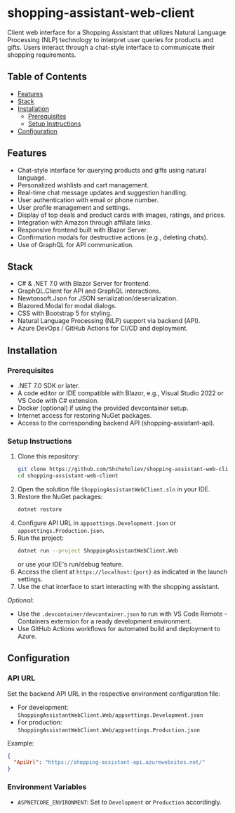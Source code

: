 # shopping-assistant-web-client
Client web interface for a Shopping Assistant that utilizes Natural Language Processing (NLP) technology to interpret user queries for products and gifts. Users interact through a chat-style interface to communicate their shopping requirements.

## Table of Contents
- [Features](#features)
- [Stack](#stack)
- [Installation](#installation)
  - [Prerequisites](#prerequisites)
  - [Setup Instructions](#setup-instructions)
- [Configuration](#configuration)

## Features
- Chat-style interface for querying products and gifts using natural language.
- Personalized wishlists and cart management.
- Real-time chat message updates and suggestion handling.
- User authentication with email or phone number.
- User profile management and settings.
- Display of top deals and product cards with images, ratings, and prices.
- Integration with Amazon through affiliate links.
- Responsive frontend built with Blazor Server.
- Confirmation modals for destructive actions (e.g., deleting chats).
- Use of GraphQL for API communication.

## Stack
- C# & .NET 7.0 with Blazor Server for frontend.
- GraphQL.Client for API and GraphQL interactions.
- Newtonsoft.Json for JSON serialization/deserialization.
- Blazored.Modal for modal dialogs.
- CSS with Bootstrap 5 for styling.
- Natural Language Processing (NLP) support via backend (API).
- Azure DevOps / GitHub Actions for CI/CD and deployment.

## Installation

### Prerequisites
- .NET 7.0 SDK or later.
- A code editor or IDE compatible with Blazor, e.g., Visual Studio 2022 or VS Code with C# extension.
- Docker (optional) if using the provided devcontainer setup.
- Internet access for restoring NuGet packages.
- Access to the corresponding backend API (shopping-assistant-api).

### Setup Instructions
1. Clone this repository:
   ```bash
   git clone https://github.com/Shchoholiev/shopping-assistant-web-client.git
   cd shopping-assistant-web-client
   ```
2. Open the solution file `ShoppingAssistantWebClient.sln` in your IDE.
3. Restore the NuGet packages:
   ```bash
   dotnet restore
   ```
4. Configure API URL in `appsettings.Development.json` or `appsettings.Production.json`.
5. Run the project:
   ```bash
   dotnet run --project ShoppingAssistantWebClient.Web
   ```
   or use your IDE's run/debug feature.
6. Access the client at `https://localhost:{port}` as indicated in the launch settings.
7. Use the chat interface to start interacting with the shopping assistant.

*Optional*:  
- Use the `.devcontainer/devcontainer.json` to run with VS Code Remote - Containers extension for a ready development environment.
- Use GitHub Actions workflows for automated build and deployment to Azure.

## Configuration

### API URL
Set the backend API URL in the respective environment configuration file:

- For development: `ShoppingAssistantWebClient.Web/appsettings.Development.json`
- For production: `ShoppingAssistantWebClient.Web/appsettings.Production.json`

Example:
```json
{
  "ApiUrl": "https://shopping-assistant-api.azurewebsites.net/"
}
```

### Environment Variables
- `ASPNETCORE_ENVIRONMENT`: Set to `Development` or `Production` accordingly.

